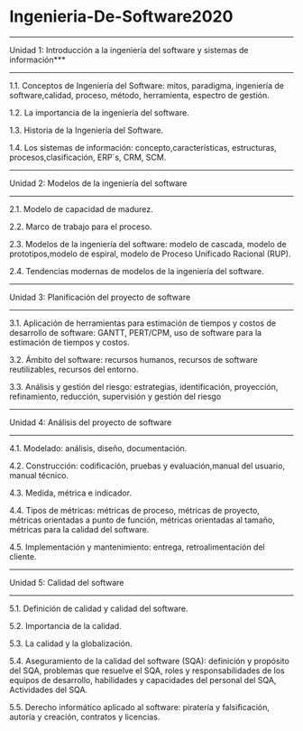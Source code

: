 # Ingenieria-De-Software2020
***
Unidad 1: Introducción a la ingeniería del software y sistemas de información***
***
1.1. Conceptos de Ingeniería del Software: mitos, paradigma, ingeniería de software,calidad, proceso, método, herramienta, espectro de gestión.

1.2. La importancia de la ingeniería del software.

1.3. Historia de la Ingeniería del Software.

1.4. Los sistemas de información: concepto,características, estructuras, procesos,clasificación, ERP´s, CRM, SCM.
***
Unidad 2: Modelos de la ingeniería del software
***
2.1. Modelo de capacidad de madurez.

2.2. Marco de trabajo para el proceso.

2.3. Modelos de la ingeniería del software: modelo de cascada, modelo de prototipos,modelo de espiral, modelo de Proceso Unificado Racional (RUP).

2.4. Tendencias modernas de modelos de la ingeniería del software.
***
Unidad 3: Planificación del proyecto de software
***
3.1. Aplicación de herramientas para estimación de tiempos y costos de desarrollo de software: GANTT, PERT/CPM, uso de software para la estimación de tiempos y costos.

3.2. Ámbito del software: recursos humanos, recursos de software reutilizables, recursos del entorno.

3.3. Análisis y gestión del riesgo: estrategias, identificación, proyección, refinamiento, reducción, supervisión y gestión del riesgo
***
Unidad 4: Análisis del proyecto de software
***
4.1. Modelado: análisis, diseño, documentación.

4.2. Construcción: codificación, pruebas y evaluación,manual del usuario, manual técnico.

4.3. Medida, métrica e indicador.

4.4. Tipos de métricas: métricas de proceso, métricas de proyecto, métricas orientadas a punto de función, métricas orientadas al tamaño, métricas para la calidad del software.

4.5. Implementación y mantenimiento: entrega, retroalimentación del cliente.
***
Unidad 5: Calidad del software
***
5.1. Definición de calidad y calidad del software.

5.2. Importancia de la calidad.

5.3. La calidad y la globalización.

5.4. Aseguramiento de la calidad del software (SQA): definición y propósito del SQA, problemas que resuelve el SQA, roles y responsabilidades de los equipos de desarrollo, habilidades y capacidades del personal del SQA, Actividades del SQA.

5.5. Derecho informático aplicado al software: piratería y falsificación, autoría y creación, contratos y licencias.
